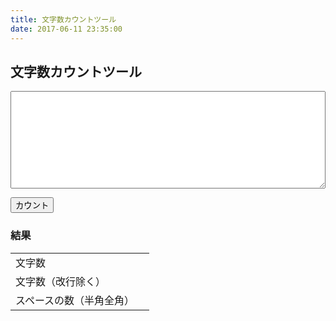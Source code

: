 ```yaml
---
title: 文字数カウントツール
date: 2017-06-11 23:35:00
---
```


文字数カウントツール
---

<script src="app.js"></script>

<textarea id="input_text" rows="10" style="width:100%;"></textarea>

<button onclick="wordCount()">カウント</button>

<h3>結果</h3> 
<div id="output"></div>
<table>
    <tr>
        <td>文字数</td>
        <td id="output_all"></td>
    </tr>
        <tr>
        <td>文字数（改行除く）</td>
        <td id="output_exclude_linebreaks"></td>
    </tr>
        <tr>
        <td>スペースの数（半角全角）</td>
        <td id="output_space"></td>
    </tr>
</table>
